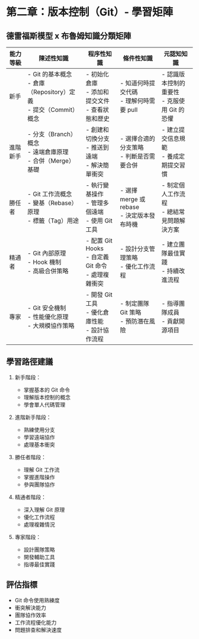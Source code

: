 # 第二章：版本控制（Git）- 學習矩陣

## 德雷福斯模型 x 布魯姆知識分類矩陣

| 能力等級 | 陳述性知識 | 程序性知識 | 條件性知識 | 元認知知識 |
|---------|-----------|------------|------------|------------|
| 新手 | - Git 的基本概念<br>- 倉庫（Repository）定義<br>- 提交（Commit）概念 | - 初始化倉庫<br>- 添加和提交文件<br>- 查看狀態和歷史 | - 知道何時提交代碼<br>- 理解何時需要 pull | - 認識版本控制的重要性<br>- 克服使用 Git 的恐懼 |
| 進階新手 | - 分支（Branch）概念<br>- 遠端倉庫原理<br>- 合併（Merge）基礎 | - 創建和切換分支<br>- 推送到遠端<br>- 解決簡單衝突 | - 選擇合適的分支策略<br>- 判斷是否需要合併 | - 建立提交信息規範<br>- 養成定期提交習慣 |
| 勝任者 | - Git 工作流概念<br>- 變基（Rebase）原理<br>- 標籤（Tag）用途 | - 執行變基操作<br>- 管理多個遠端<br>- 使用 Git 工具 | - 選擇 merge 或 rebase<br>- 決定版本發布時機 | - 制定個人工作流程<br>- 總結常見問題解決方案 |
| 精通者 | - Git 內部原理<br>- Hook 機制<br>- 高級合併策略 | - 配置 Git Hooks<br>- 自定義 Git 命令<br>- 處理複雜衝突 | - 設計分支管理策略<br>- 優化工作流程 | - 建立團隊最佳實踐<br>- 持續改進流程 |
| 專家 | - Git 安全機制<br>- 性能優化原理<br>- 大規模協作策略 | - 開發 Git 工具<br>- 優化倉庫性能<br>- 設計協作流程 | - 制定團隊 Git 策略<br>- 預防潛在風險 | - 指導團隊成員<br>- 貢獻開源項目 |

## 學習路徑建議

1. 新手階段：
   - 掌握基本的 Git 命令
   - 理解版本控制的概念
   - 學會單人代碼管理

2. 進階新手階段：
   - 熟練使用分支
   - 學習遠端協作
   - 處理基本衝突

3. 勝任者階段：
   - 理解 Git 工作流
   - 掌握進階操作
   - 參與團隊協作

4. 精通者階段：
   - 深入理解 Git 原理
   - 優化工作流程
   - 處理複雜情況

5. 專家階段：
   - 設計團隊策略
   - 開發輔助工具
   - 指導最佳實踐

## 評估指標

- Git 命令使用熟練度
- 衝突解決能力
- 團隊協作效率
- 工作流程優化能力
- 問題排查和解決速度 